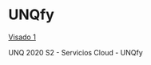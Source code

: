 # UNQfy

[Visado 1](https://docs.google.com/document/d/1Tfkl6l1_ly4FybquDjTqMHa5gdmrYgvvZpXZaneRFvA/edit?usp=sharing)

UNQ 2020 S2 - Servicios Cloud - UNQfy
